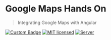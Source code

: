# Google Maps Hands On
> Integrating Google Maps with Angular  

[![Custom Badge](https://img.shields.io/badge/Author-Abhijit%20Kar-brightgreen.svg)](http://www.abhijit-kar.com/)
[![MIT licensed](https://img.shields.io/badge/Licence-MIT-blue.svg?style=flat)](https://opensource.org/licenses/mit-license.php)
[![Server](https://img.shields.io/badge/Server-GitHub%20Pages-brightgreen.svg?style=flat)](http://www.abhijit-kar.com/google-maps-hands-on/)
